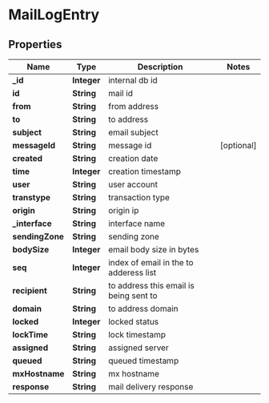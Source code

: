 # MailLogEntry

## Properties
Name | Type | Description | Notes
------------ | ------------- | ------------- | -------------
**_id** | **Integer** | internal db id | 
**id** | **String** | mail id | 
**from** | **String** | from address | 
**to** | **String** | to address | 
**subject** | **String** | email subject | 
**messageId** | **String** | message id |  [optional]
**created** | **String** | creation date | 
**time** | **Integer** | creation timestamp | 
**user** | **String** | user account | 
**transtype** | **String** | transaction type | 
**origin** | **String** | origin ip | 
**_interface** | **String** | interface name | 
**sendingZone** | **String** | sending zone | 
**bodySize** | **Integer** | email body size in bytes | 
**seq** | **Integer** | index of email in the to adderess list | 
**recipient** | **String** | to address this email is being sent to | 
**domain** | **String** | to address domain | 
**locked** | **Integer** | locked status | 
**lockTime** | **String** | lock timestamp | 
**assigned** | **String** | assigned server | 
**queued** | **String** | queued timestamp | 
**mxHostname** | **String** | mx hostname | 
**response** | **String** | mail delivery response | 
